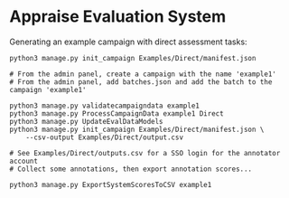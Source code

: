# Appraise Evaluation System

Generating an example campaign with direct assessment tasks:

    python3 manage.py init_campaign Examples/Direct/manifest.json

    # From the admin panel, create a campaign with the name 'example1'
    # From the admin panel, add batches.json and add the batch to the campaign 'example1'

    python3 manage.py validatecampaigndata example1
    python3 manage.py ProcessCampaignData example1 Direct
    python3 manage.py UpdateEvalDataModels
    python3 manage.py init_campaign Examples/Direct/manifest.json \
        --csv-output Examples/Direct/output.csv

    # See Examples/Direct/outputs.csv for a SSO login for the annotator account
    # Collect some annotations, then export annotation scores...

    python3 manage.py ExportSystemScoresToCSV example1
